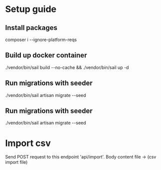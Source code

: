 # Setup guide
## Install packages
composer i --ignore-platform-reqs

## Build up docker container
./vendor/bin/sail build --no-cache && ./vendor/bin/sail up -d

## Run migrations with seeder
./vendor/bin/sail artisan migrate --seed

## Run migrations with seeder
./vendor/bin/sail artisan migrate --seed

# Import csv 
Send POST request to this endpoint 'api/import'. Body content file -> (csv import file)

